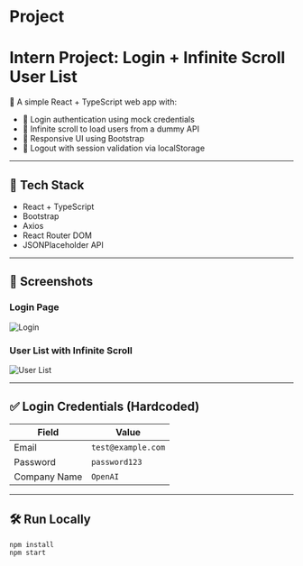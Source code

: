 # Project
# Intern Project: Login + Infinite Scroll User List

🚀 A simple React + TypeScript web app with:
- 🔐 Login authentication using mock credentials
- 🔄 Infinite scroll to load users from a dummy API
- 🎨 Responsive UI using Bootstrap
- 🚪 Logout with session validation via localStorage

---

## 🔧 Tech Stack

- React + TypeScript
- Bootstrap
- Axios
- React Router DOM
- JSONPlaceholder API

---

## 📸 Screenshots

### Login Page
![Login](./screenshots/login.png)

### User List with Infinite Scroll
![User List](./screenshots/user-list.png)

---

## ✅ Login Credentials (Hardcoded)

| Field         | Value                |
|---------------|----------------------|
| Email         | `test@example.com`   |
| Password      | `password123`        |
| Company Name  | `OpenAI`             |

---

## 🛠️ Run Locally

```bash
npm install
npm start
